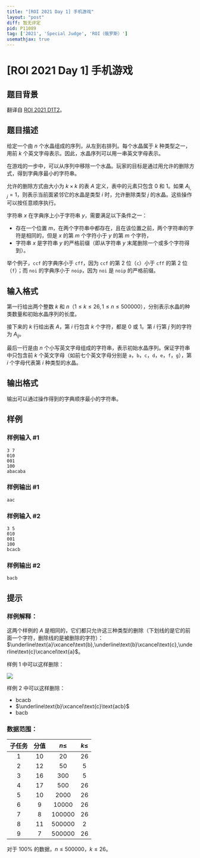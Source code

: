 ```yaml
---
title: "[ROI 2021 Day 1] 手机游戏"
layout: "post"
diff: 暂无评定
pid: P11089
tag: ['2021', 'Special Judge', 'ROI（俄罗斯）']
usemathjax: true
---
```


# [ROI 2021 Day 1] 手机游戏
## 题目背景

翻译自 [ROI 2021 D1T2](https://neerc.ifmo.ru/school/archive/2020-2021/ru-olymp-roi-2021-day1.pdf)。
## 题目描述

给定一个由 $n$ 个水晶组成的序列，从左到右排列。每个水晶属于 $k$ 种类型之一，用前 $k$ 个英文字母表示。因此，水晶序列可以用一串英文字母表示。

在游戏的一步中，可以从序列中移除一个水晶。玩家的目标是通过用允许的删除方式，得到字典序最小的字符串。

允许的删除方式由大小为 $k\times k$ 的表 $A$ 定义，表中的元素只包含 $0$ 和 $1$。如果 $A_{i,j} = 1$，则表示当前面紧邻它的水晶是类型 $i$ 时，允许删除类型 $j$ 的水晶。这些操作可以按任意顺序执行。

字符串 $x$ 在字典序上小于字符串 $y$，需要满足以下条件之一：
- 存在一个位置 $m$，在两个字符串中都存在，且在该位置之前，两个字符串的字符是相同的，但是 $x$ 的第 $m$ 个字符小于 $y$ 的第 $m$ 个字符，
- 字符串 $x$ 是字符串 $y$ 的严格前缀（即从字符串 $y$ 末尾删除一个或多个字符得到）。

举个例子，`ccf` 的字典序小于 `cff`，因为 `ccf` 的第 $2$ 位（`c`）小于 `cff` 的第 $2$ 位（`f`）；而 `noi` 的字典序小于 `noip`，因为 `noi` 是 `noip` 的严格前缀。
## 输入格式

第一行给出两个整数 $k$ 和 $n$（$1 \le k \le 26,1 \le n \le 500000$），分别表示水晶的种类数量和初始水晶序列的长度。

接下来的 $k$ 行给出表 $A$，第 $i$ 行包含 $k$ 个字符，都是 $0$ 或 $1$。第 $i$ 行第 $j$ 列的字符为 $A_{ij}$。

最后一行是由 $n$ 个小写英文字母组成的字符串，表示初始水晶序列。保证字符串中只包含前 $k$ 个英文字母（如前七个英文字母分别是 `a`，`b`，`c`，`d`，`e`，`f`，`g`），第 $i$ 个字母代表第 $i$ 种类型的水晶。
## 输出格式

输出可以通过操作得到的字典顺序最小的字符串。
## 样例

### 样例输入 #1
```
3 7
010
001
100
abacaba
```
### 样例输出 #1
```
aac
```
### 样例输入 #2
```
3 5
010
001
100
bcacb
```
### 样例输出 #2
```
bacb
```
## 提示

### 样例解释：

这两个样例的 $A$ 是相同的，它们都只允许这三种类型的删除（下划线的是它的前面一个字符，删除线的是被删除的字符）：$\underline\text{a}\xcancel\text{b},\underline\text{b}\xcancel\text{c},\underline\text{c}\xcancel\text{a}$。

样例 $1$ 中可以这样删除：

![](https://cdn.luogu.com.cn/upload/image_hosting/hpls8z9t.png)

样例 $2$ 中可以这样删除：

- $\text{bcacb}$
- $\underline\text{b}\xcancel\text{c}\text{acb}$
- $\text{bacb}$

### 数据范围：

| 子任务 | 分值 | $n\le$ | $k\le$ |
| :----------: | :----------: | :----------: | :----------: |
| $1$ | $10$ | $20$ | $26$ |
| $2$ | $12$ | $50$ | $5$ |
| $3$ | $16$ | $300$ | $5$ |
| $4$ | $17$ | $500$ | $26$ |
| $5$ | $10$ | $2000$ | $26$ |
| $6$ | $9$ | $10000$ | $26$ |
| $7$ | $8$ | $100000$ | $26$ |
| $8$ | $11$ | $500000$ | $2$ |
| $9$ | $7$ | $500000$ | $26$ |

对于 $100\%$ 的数据，$n\le500000$，$k\le26$。
